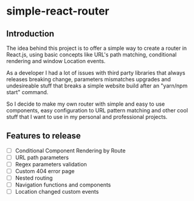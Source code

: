 # simple-react-router

## Introduction

The idea behind this project is to offer a simple way to create a router in React.js, using basic concepts like URL's path matching, conditional rendering and window Location events.

As a developer I had a lot of issues with third party libraries that always releases breaking change, parameters mismatches upgrades and undesireable stuff that breaks a simple website build after an "yarn/npm start" command.

So I decide to make my own router with simple and easy to use components, easy configuration to URL pattern matching and other cool stuff that I want to use in my personal and professional projects.

## Features to release

- [ ] Conditional Component Rendering by Route
- [ ] URL path parameters
- [ ] Regex parameters validation
- [ ] Custom 404 error page
- [ ] Nested routing
- [ ] Navigation functions and components
- [ ] Location changed custom events
